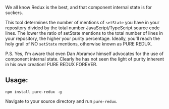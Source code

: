 We all know Redux is the best, and that component internal state is for suckers.

This tool determines the number of mentions of `setState` you have in your repository divided by the total number JavaScript/TypeScript source code lines. The lower the ratio of setState mentions to the total number of lines in your repository, the higher your purity percentage. Ideally, you'll reach the holy grail of NO `setState` mentions, otherwise known as PURE REDUX.

P.S. Yes, I'm aware that even Dan Abramov himself advocates for the use of component internal state. Clearly he has not seen the light of purity inherent in his own creation! PURE REDUX FOREVER.

## Usage:

`npm install pure-redux -g`

Navigate to your source directory and run `pure-redux`.